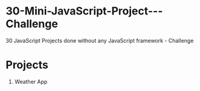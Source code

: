 # 30-Mini-JavaScript-Project---Challenge
30 JavaScript Projects done without any JavaScript framework - Challenge
# Projects
1. Weather App
